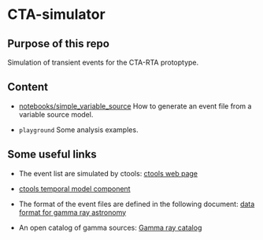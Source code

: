 # CTA-simulator

## Purpose of this repo
Simulation of transient events for the CTA-RTA protoptype.

## Content

* [notebooks/simple_variable_source](notebooks/simple_variable_source) How to generate an event file from a variable source model.

* `playground` Some analysis examples.

## Some useful links

* The event list are simulated by ctools:
[ctools web page](http://cta.irap.omp.eu/ctools/index.html)

* [ctools temporal model component](http://cta.irap.omp.eu/ctools/users/user_manual/models_temporal.html)

* The format of the event files are defined in the following document:
[data format for gamma ray astronomy](http://gamma-astro-data-formats.readthedocs.io/en/latest/index.html)

* An open catalog of gamma sources:
[Gamma ray catalog](https://gamma-cat.readthedocs.io/)
